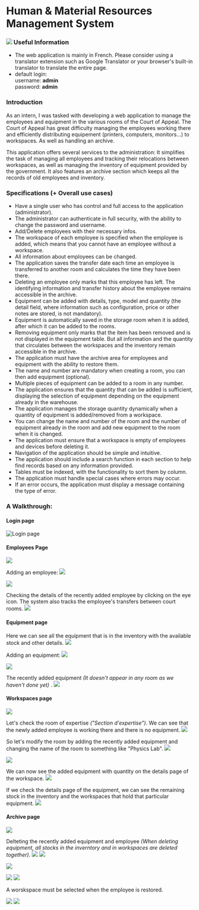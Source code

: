 Human & Material Resources Management System
=========================



### ![](https://younes-khoubaz.netlify.app/assets/info-shrinked.png) Useful Information

*   The web application is mainly in French. Please consider using a translator extension such as Google Translator or your browser's built-in translator to translate the entire page.
*   default login:  
    username: **admin**  
    password: **admin**
    

### Introduction

As an intern, I was tasked with developing a web application to manage the employees and equipment in the various rooms of the Court of Appeal. The Court of Appeal has great difficulty managing the employees working there and efficiently distributing equipement (printers, computers, monitors...) to workspaces. As well as handling an archive.

  
This application offers several services to the administration: It simplifies the task of managing all employees and tracking their relocations between workspaces, as well as managing the inventory of equipment provided by the government. It also features an archive section which keeps all the records of old employees and inventory.


### Specifications (+ Overall use cases)

*   Have a single user who has control and full access to the application (administrator).
*   The administrator can authenticate in full security, with the ability to change the password and username.
*   Add/Delete employees with their necessary infos.
*   The workspace of each employee is specified when the employee is added, which means that you cannot have an employee without a workspace.
*   All information about employees can be changed.
*   The application saves the transfer date each time an employee is transferred to another room and calculates the time they have been there.
*   Deleting an employee only marks that this employee has left. The identifying information and transfer history about the employee remains accessible in the archive.
*   Equipment can be added with details, type, model and quantity (the detail field, where information such as configuration, price or other notes are stored, is not mandatory).
*   Equipment is automatically saved in the storage room when it is added, after which it can be added to the rooms.
*   Removing equipment only marks that the item has been removed and is not displayed in the equipment table. But all information and the quantity that circulates between the workspaces and the inventory remain accessible in the archive.
*   The application must have the archive area for employees and equipment with the ability to restore them.
*   The name and number are mandatory when creating a room, you can then add equipment (optional).
*   Multiple pieces of equipment can be added to a room in any number.
*   The application ensures that the quantity that can be added is sufficient, displaying the selection of equipment depending on the equipment already in the warehouse.
*   The application manages the storage quantity dynamically when a quantity of equipment is added/removed from a workspace.
*   You can change the name and number of the room and the number of equipment already in the room and add new equipment to the room when it is changed.
*   The application must ensure that a workspace is empty of employees and devices before deleting it.
*   Navigation of the application should be simple and intuitive.
*   The application should include a search function in each section to help find records based on any information provided.
*   Tables must be indexed, with the functionality to sort them by column.
*   The application must handle special cases where errors may occur.
*   If an error occurs, the application must display a message containing the type of error.


### A Walkthrough:

#### Login page

![Login page](https://younes-khoubaz.netlify.app/assets/Praktikumsprojekt/1.jpeg)

#### Employees Page

![](https://younes-khoubaz.netlify.app/assets/Praktikumsprojekt/6.1.jpeg)

Adding an employee: ![](https://younes-khoubaz.netlify.app/assets/Praktikumsprojekt/5.jpeg)

![](https://younes-khoubaz.netlify.app/assets/Praktikumsprojekt/6.jpeg)

Checking the details of the recently added employee by clicking on the eye icon. The system also tracks the employee's transfers between court rooms. ![](https://younes-khoubaz.netlify.app/assets/Praktikumsprojekt/7.gif)

#### Equipment page

Here we can see all the equipment that is in the inventory with the available stock and other details. ![](https://younes-khoubaz.netlify.app/assets/Praktikumsprojekt/10.jpeg)

Adding an equipment: ![](https://younes-khoubaz.netlify.app/assets/Praktikumsprojekt/11.jpeg)

![](https://younes-khoubaz.netlify.app/assets/Praktikumsprojekt/12.jpeg)

The recently added equipment _(It doesn't appear in any room as we haven't done yet)_ . ![](https://younes-khoubaz.netlify.app/assets/Praktikumsprojekt/13.jpeg)

#### Workspaces page

![](https://younes-khoubaz.netlify.app/assets/Praktikumsprojekt/4.jpeg)

Let's check the room of expertise _("Section d'expertise")_. We can see that the newly added employee is working there and there is no equipment.
![](https://younes-khoubaz.netlify.app/assets/Praktikumsprojekt/16.jpeg)

So let's modify the room by adding the recently added equipment and changing the name of the room to something like "Physics Lab".
![](https://younes-khoubaz.netlify.app/assets/Praktikumsprojekt/17.jpeg)

![](https://younes-khoubaz.netlify.app/assets/Praktikumsprojekt/18.jpeg)

We can now see the added equipment with quantity on the details page of the workspace. ![](https://younes-khoubaz.netlify.app/assets/Praktikumsprojekt/19.jpeg)

If we check the details page of the equipment, we can see the remaining stock in the inventory and the workspaces that hold that particular equipment. ![](https://younes-khoubaz.netlify.app/assets/Praktikumsprojekt/20.jpeg)

#### Archive page

![](https://younes-khoubaz.netlify.app/assets/Praktikumsprojekt/22.jpeg)

Delteting the recently added equipment and employee _(When deleting equipment, all stocks in the inverntory and in workspaces are deleted together)_. ![](https://younes-khoubaz.netlify.app/assets/Praktikumsprojekt/21.jpeg) ![](https://younes-khoubaz.netlify.app/assets/Praktikumsprojekt/14.jpeg)

![](https://younes-khoubaz.netlify.app/assets/Praktikumsprojekt/24.jpeg)

![](https://younes-khoubaz.netlify.app/assets/Praktikumsprojekt/26.jpeg) ![](https://younes-khoubaz.netlify.app/assets/Praktikumsprojekt/27.jpeg)

A worskspace must be selected when the employee is restored.

![](https://younes-khoubaz.netlify.app/assets/Praktikumsprojekt/28.jpeg) ![](https://younes-khoubaz.netlify.app/assets/Praktikumsprojekt/29.jpeg)

